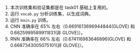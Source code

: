 1. 本次训练集和验证集都是在 task01 基础上复用的。
1. 运行 `vocab.py` 分析训练集，以生成词典。
1. 运行 `main.py` 训练。
1. CNN 准确率在 65% 左右（0.6691613696944844(GLOVE) 和 0.6625999589911831(非 GLOVE)）。
1. RNN 准确率在 66% 左右（0.674116983646896(GLOVE) 和 0.6687343005075101(非 GLOVE)）。